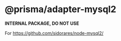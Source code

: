 # @prisma/adapter-mysql2

**INTERNAL PACKAGE, DO NOT USE**

For https://github.com/sidorares/node-mysql2/